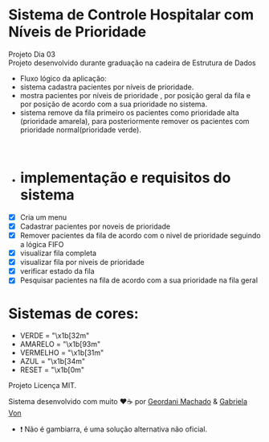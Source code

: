 # Sistema de Controle Hospitalar com Níveis de Prioridade
Projeto Dia 03 <br/>
Projeto desenvolvido durante graduação na cadeira de Estrutura de Dados


 - Fluxo lógico da aplicação:
 - sistema cadastra pacientes por níveis de prioridade.
 - mostra pacientes por níveis de prioridade , por posição geral da fila e por posição de acordo com a sua prioridade no sistema.
  - sistema remove da fila  primeiro os pacientes como prioridade alta (prioridade amarela), para posteriormente remover os pacientes com prioridade normal(prioridade verde).
   <br/> 

- # implementação e requisitos do sistema
- [x] Cria um menu
- [x] Cadastrar pacientes por noveis de prioridade
- [x] Remover pacientes da fila de acordo com o nivel de prioridade seguindo a lógica FIFO
- [x] visualizar fila completa
- [x] visualizar fila por niveis de prioridade
- [x] verificar estado da fila
- [x] Pesquisar pacientes na fila de acordo com a sua prioridade na fila geral

# Sistemas de cores:
 - VERDE = "\x1b[32m"
 - AMARELO = "\x1b[93m"
 - VERMELHO = "\x1b[31m"
 - AZUL = "\x1b[34m"
 - RESET = "\x1b[0m"


Projeto Licença MIT.

Sistema desenvolvido com muito ❤️☕ por [Geordani Machado](https://github.com/Geordani-Machado) & [Gabriela Von](https://github.com/G4bizinha)

- ❗ Não é gambiarra, é uma solução alternativa não oficial.